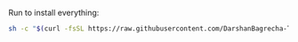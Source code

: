 Run to install everything:

```bash
sh -c "$(curl -fsSL https://raw.githubusercontent.com/DarshanBagrecha-TI/dotfiles/refs/heads/main/.init.sh?token=)"
```
